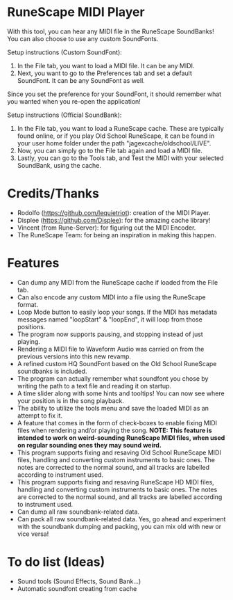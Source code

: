 # RuneScape MIDI Player
With this tool, you can hear any MIDI file in the RuneScape SoundBanks! You can also choose to use any custom SoundFonts.

Setup instructions (Custom SoundFont):
1. In the File tab, you want to load a MIDI file. It can be any MIDI.
2. Next, you want to go to the Preferences tab and set a default SoundFont. It can be any SoundFont as well.

Since you set the preference for your SoundFont, it should remember what you wanted when you re-open the application!

Setup instructions (Official SoundBank):
1. In the File tab, you want to load a RuneScape cache. These are typically found online, or if you play Old School RuneScape, it can be found in your user home folder under the path "jagexcache/oldschool/LIVE".
2. Now, you can simply go to the File tab again and load a MIDI file.
3. Lastly, you can go to the Tools tab, and Test the MIDI with your selected SoundBank, using the cache.

# Credits/Thanks

- Rodolfo (https://github.com/lequietriot): creation of the MIDI Player.
- Displee (https://github.com/Displee): for the amazing cache library!
- Vincent (from Rune-Server): for figuring out the MIDI Encoder.
- The RuneScape Team: for being an inspiration in making this happen.

# Features
- Can dump any MIDI from the RuneScape cache if loaded from the File tab.
- Can also encode any custom MIDI into a file using the RuneScape format.
- Loop Mode button to easily loop your songs. If the MIDI has metadata messages named "loopStart" & "loopEnd", it will loop from those positions.
- The program now supports pausing, and stopping instead of just playing. 
- Rendering a MIDI file to Waveform Audio was carried on from the previous versions into this new revamp.
- A refined custom HQ SoundFont based on the Old School RuneScape soundbanks is included.
- The program can actually remember what soundfont you chose by writing the path to a text file and reading it on startup.
- A time slider along with some hints and tooltips! You can now see where your position is in the song playback.
- The ability to utilize the tools menu and save the loaded MIDI as an attempt to fix it.
- A feature that comes in the form of check-boxes to enable fixing MIDI files when rendering and/or playing the song. **NOTE: This feature is intended to work on weird-sounding RuneScape MIDI files, when used on regular sounding ones they may sound weird.**
- This program supports fixing and resaving Old School RuneScape MIDI files, handling and converting custom instruments to basic ones. The notes are corrected to the normal sound, and all tracks are labelled according to instrument used.
- This program supports fixing and resaving RuneScape HD MIDI files, handling and converting custom instruments to basic ones. The notes are corrected to the normal sound, and all tracks are labelled according to instrument used.
- Can dump all raw soundbank-related data.
- Can pack all raw soundbank-related data.
Yes, go ahead and experiment with the soundbank dumping and packing, you can mix old with new or vice versa!

# To do list (Ideas)
- Sound tools (Sound Effects, Sound Bank...)
- Automatic soundfont creating from cache
